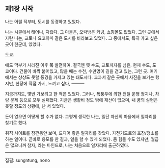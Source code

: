 ## 제1장 시작

  나는 어릴 적부터, 도시를 동경하고 있었다.
  
  나는 시골에서 태어나, 자랐다. 그 마을은, 오락방은 커녕, 쇼핑몰도 없었다. 그런 곳에서 자란 나는, 교토나 요코하마 같은 도시를 바라보고 있었다. 그 중에서도, 특히 가고 싶은 곳이 한군데, 있었다.
  
  도쿄.
  
  에도 막부가 사라진 이후 쭉 발전하여, 결국엔 옛 수도, 교토까지를 넘은, 현재 수도, 도쿄이다. 건물이 바짝 붙어있고, 많을 때는 수천, 수만명이 길을 걷고 있는, 그런 곳. 여기에서는 상상도 못할 풍경을 가지고 있는 대도시다. 교과서 같은 곳에서 사진을 보기는 했지만, 현장에 직접 가서, 느끼고 싶다, ———

  지금까지도, 몇번 가보려고 한 적은 있었다. 그러나, 폭풍우에 의한 전철 운행 정지나, 차량 문제 등으로 모두 실패했다. 지금은 생활비 정도 밖에 재산이 없으며, 내 꿈의 실현은 못할 정도의 상황에, 난 서 있었다.
  
  돈이 없으면 어떻게 할 수가 없다. 그렇게 생각한 나는, 일단 자신의 마을에서 일자리를 찾기로 했다.
  
  취직 사이트를 잠깐동안 보며, 드디어 좋은 일자리를 찾았다. 자전거도로의 포장/청소를 하는 일이다. 곧바로 응모를 한 결과, 일을 할 수 있게 되었다. 좀 힘들 수도 있지만, 월급은 많으니까 참자, 라는 마인드로, 나는 처음으로 일자리에 출근하였다.
  
  ---
  집필: sungntung, nono
